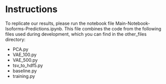 # Instructions

To replicate our results, please run the notebook file Main-Notebook-Isoforms-Predictions.ipynb. This file combines the code from the following files used during development, which you can find in the other_files directory:

* PCA.py
* VAE_100.py
* VAE_500.py
* tsv_to_hdf5.py
* baseline.py
* training.py
